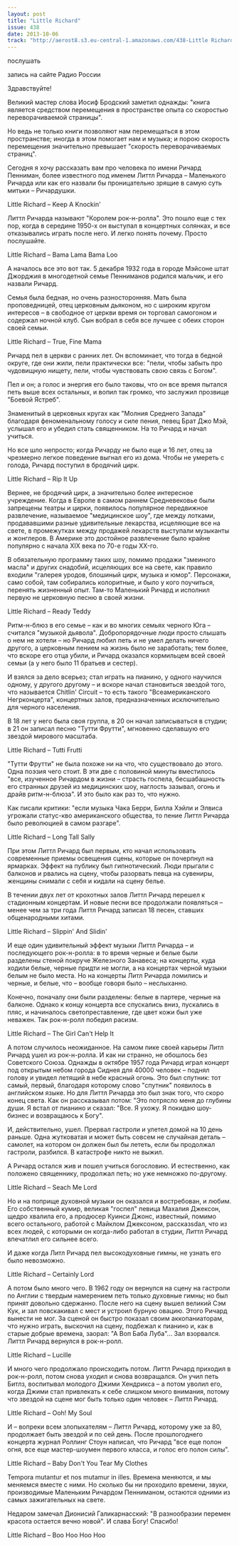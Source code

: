 ```yaml
---
layout: post
title: "Little Richard"
issue: 438
date: 2013-10-06
track: "http://aerost8.s3.eu-central-1.amazonaws.com/438-Little Richard.mp3"
---
```


послушать

запись на сайте Радио России

Здравствуйте!

Великий мастер слова Иосиф Бродский заметил однажды: "книга является средством перемещения в пространстве опыта со скоростью переворачиваемой страницы".

Но ведь не только книги позволяют нам перемещаться в этом пространстве; иногда в этом помогает нам и музыка; и порою скорость перемещения значительно превышает "скорость переворачиваемых страниц".

Сегодня я хочу рассказать вам про человека по имени Ричард Пенниман, более известного под именем Литтл Ричарда – Маленького Ричарда или как его назвали бы проницательно зрящие в самую суть митьки – Ричардушки.

Little Richard – Keep A Knockin'

Литтл Ричарда называют "Королем рок-н-ролла". Это пошло еще с тех пор, когда в середине 1950-х он выступал в концертных солянках, и все отказывались играть после него. И легко понять почему. Просто послушайте.

Little Richard – Bama Lama Bama Loo

А началось все это вот так. 5 декабря 1932 года в городе Мэйсоне штат Джорджия в многодетной семье Пенниманов родился мальчик, и его назвали Ричард.

Семья была бедная, но очень разносторонняя. Мать была проповедницей, отец церковным дьяконом, но с широким кругом интересов – в свободное от церкви время он торговал самогоном и содержал ночной клуб. Сын вобрал в себя все лучшее с обеих сторон своей семьи.

Little Richard – True, Fine Mama

Ричард пел в церкви с ранних лет. Он вспоминает, что тогда в бедной округе, где они жили, пели практически все: "пели, чтобы забыть про чудовищную нищету, пели, чтобы чувствовать свою связь с Богом".

Пел и он; а голос и энергия его было таковы, что он все время пытался петь выше всех остальных, и вопил так громко, что заслужил прозвище "Боевой Ястреб".

Знаменитый в церковных кругах как "Молния Среднего Запада" благодаря феноменальному голосу и силе пения, певец Брат Джо Мэй, услышал его и убедил стать священником. На то Ричард и начал учиться.

Но все шло непросто; когда Ричарду не было еще и 16 лет, отец за чрезмерно легкое поведение выгнал его из дома. Чтобы не умереть с голода, Ричард поступил в бродячий цирк.

Little Richard – Rip It Up

Вернее, не бродячий цирк, а значительно более интересное учреждение. Когда в Европе в самом раннем Средневековье были запрещены театры и цирки, появилось популярное передвижное развлечение, называемое "медицинское шоу", где между лотками, продававшими разные удивительные лекарства, исцеляющие все на свете, в промежутках между продажей лекарств выступали музыканты и жонглеров. В Америке это достойное развлечение было крайне популярно с начала XIX века по 70-е годы XX-го.

В обязательную программу таких шоу, помимо продажи "змеиного масла" и других снадобий, исцеляющих все на свете, как правило входили "галерея уродов, блошиный цирк, музыка и юмор". Персонажи, само собой, там собирались колоритные, и было у кого поучиться, перенять жизненный опыт. Там-то Маленький Ричард и исполнил первую не церковную песню в своей жизни.

Little Richard – Ready Teddy

Ритм-н-блюз в его семье – как и во многих семьях черного Юга – считался "музыкой дьявола". Добропорядочные люди просто слышать о нем не хотели – но Ричард любил петь и не умел делать ничего другого, а церковным пением на жизнь было не заработать; тем более, что вскоре его отца убили, и Ричард оказался кормильцем всей своей семьи (а у него было 11 братьев и сестер).

И взялся за дело всерьез; стал играть на пианино, у одного научился одному, у другого другому – и вскоре начал становиться звездой того, что называется Chitlin' Circuit – то есть такого "Всеамериканского Негрконцерта", концертных залов, предназначенных исключительно для черного населения.

В 18 лет у него была своя группа, в 20 он начал записываться в студии; в 21 он записал песню "Тутти Фрутти", мгновенно сделавшую его звездой мирового масштаба.

Little Richard – Tutti Frutti

"Тутти Фрутти" не была похоже ни на что, что существовало до этого. Одна поэзия чего стоит. В эти две с половиной минуты вместилось "все, изученное Ричардом в жизни – страсть госпела, бесшабашность его странных друзей из медицинских шоу, наглость зазывал, огонь и драйв ритм-н-блюза". И это было как раз то, что нужно.

Как писали критики: "если музыка Чака Берри, Билла Хэйли и Элвиса угрожали статус-кво американского общества, то пение Литтл Ричарда было революцией в самом разгаре".

Little Richard – Long Tall Sally

При этом Литтл Ричард был первым, кто начал использовать современные приемы освещения сцены, которые он почерпнул на ярмарках. Эффект на публику был гипнотический. Люди прыгали с балконов и рвались на сцену, чтобы разорвать певца на сувениры, женщины снимали с себя и кидали на сцену белье.

В течении двух лет от крохотных залов Литтл Ричард перешел к стадионным концертам. И новые песни все продолжали появляться – менее чем за три года Литтл Ричард записал 18 песен, ставших общенародными хитами.

Little Richard – Slippin' And Slidin'

И еще один удивительный эффект музыки Литтл Ричарда – и последующего рок-н-ролла: в то время черные и белые были разделены стеной покруче Железного Занавеса; на концерты, куда ходили белые, черные придти не могли, а на концертах черной музыки белым не было места. Но на концерты Литл Ричарда ломились и черные, и белые, что – вообще говоря было – неслыханно.

Конечно, поначалу они были разделены: белые в партере, черные на балконе. Однако к концу концерта все спускались вниз, пускались в пляс, и начиналось светопреставление, где цвет кожи был уже неважен. Так рок-н-ролл победил расизм.

Little Richard – The Girl Can't Help It

А потом случилось неожиданное. На самом пике своей карьеры Литл Ричард ушел из рок-н-ролла. И как ни странно, не обошлось без Советского Союза. Однажды в октябре 1957 года Ричард играл концерт под открытым небом города Сиднея для 40000 человек – поднял голову и увидел летящий в небе красный огонь. Это был спутник: тот самый, первый, благодаря которому слово "спутник" появилось в английском языке. Но для Литтл Ричарда это был знак того, что скоро конец света. Как он рассказывал потом: "Это потрясло меня до глубины души. Я встал от пианино и сказал: "Все. Я ухожу. Я покидаю шоу-бизнес и возвращаюсь к Богу".

И, действительно, ушел. Прервал гастроли и улетел домой на 10 день раньше. Одна жутковатая и может быть совсем не случайная деталь – самолет, на котором он должен был бы лететь, если бы продолжал гастроли, разбился. В катастрофе никто не выжил.

А Ричард остался жив и пошел учиться богословию. И естественно, как положено священнику, продолжал петь; но уже немножко по-другому.

Little Richard – Seach Me Lord

Но и на поприще духовной музыки он оказался и востребован, и любим. Его собственный кумир, великая "госпел" певица Махалия Джексон, щедро хвалила его, а продюсер Куинси Джонс, известный, помимо всего остального, работой с Майклом Джексоном, рассказsdал, что из всех людей, с которыми он когда-либо работал в студии, Литтл Ричард впечатлил его сильнее всего.

И даже когда Литл Ричард пел высокодуховные гимны, не узнать его было невозможно.

Little Richard – Certainly Lord

А потом было много чего. В 1962 году он вернулся на сцену на гастроли по Англии с твердым намерением петь только духовные гимны; но был принят довольно сдержанно. После него на сцену вышел великий Сэм Кук, и зал повскакивал с мест и устроил бурную овацию. Этого Ричард вынести не мог. За сценой он быстро показал своим аккопаниаторам, что нужно играть, выскочил на сцену, подбежал к пианино и, как в старые добрые времена, заорал: "А Воп Баба Луба"... Зал взорвался. Литтл Ричард вернулся в рок-н-ролл.

Little Richard – Lucille

И много чего продолжало происходить потом. Литтл Ричард приходил в рок-н-ролл, потом снова уходил и снова возвращался. Он учил петь Битлз, воспитывал молодого Джими Хендрикса – а потом уволил его, когда Джими стал привлекать к себе слишком много внимания, потому что звездой на сцене мог быть только один человек – Литтл Ричард.

Little Richard – Ooh! My Soul

И – вопреки всем злопыхателям – Литтл Ричард, которому уже за 80, продолжает быть звездой и по сей день. После прошлогоднего концерта журнал Роллинг Стоун написал, что Ричард "все еще полон огня, все еще мастер-шоумен первого класса, и голос его полон силы".

Little Richard – Baby Don't You Tear My Clothes

Tempora mutantur et nos mutamur in illes. Времена меняются, и мы меняемся вместе с ними. Но сколько бы ни проходило времени, звуки, производимые Маленьким Ричардом Пенниманом, остаются одними из самых зажигательных на свете.

Недаром замечал Дионисий Галикарнасский: "В разнообразии перемен красота остается вечно новой". И слава Богу! Спасибо!

Little Richard – Boo Hoo Hoo Hoo
